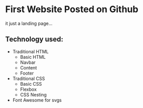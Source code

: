 # First Website Posted on Github
it just a landing page...

## Technology used:
- Traditional HTML
  - Basic HTML
  - Navbar
  - Content
  - Footer
- Traditional CSS
  - Basic CSS
  - Flexbox
  - CSS Nesting
- Font Awesome for svgs
